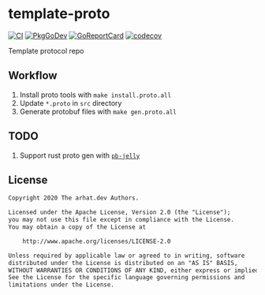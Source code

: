 # template-proto

[![CI](https://github.com/arhat-dev/template-proto/workflows/CI/badge.svg)](https://github.com/arhat-dev/template-proto/actions?query=workflow%3ACI)
[![PkgGoDev](https://pkg.go.dev/badge/arhat.dev/template-proto)](https://pkg.go.dev/arhat.dev/template-proto)
[![GoReportCard](https://goreportcard.com/badge/arhat.dev/template-proto)](https://goreportcard.com/report/arhat.dev/template-proto)
[![codecov](https://codecov.io/gh/arhat-dev/template-proto/branch/master/graph/badge.svg)](https://codecov.io/gh/arhat-dev/template-proto)

Template protocol repo

## Workflow

1. Install proto tools with `make install.proto.all`
1. Update `*.proto` in `src` directory
1. Generate protobuf files with `make gen.proto.all`

## TODO

1. Support rust proto gen with [`pb-jelly`](https://github.com/dropbox/pb-jelly)

## License

```txt
Copyright 2020 The arhat.dev Authors.

Licensed under the Apache License, Version 2.0 (the "License");
you may not use this file except in compliance with the License.
You may obtain a copy of the License at

    http://www.apache.org/licenses/LICENSE-2.0

Unless required by applicable law or agreed to in writing, software
distributed under the License is distributed on an "AS IS" BASIS,
WITHOUT WARRANTIES OR CONDITIONS OF ANY KIND, either express or implied.
See the License for the specific language governing permissions and
limitations under the License.
```
